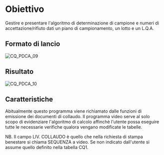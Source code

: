 # Obiettivo
Gestire e presentare l'algoritmo di determinazione di campione e numeri di accettazione/rifiuto dati un piano di campionamento, un lotto e un L.Q.A.

## Formato di lancio
![CQ_PDCA_09](http://localhost:3000/immagini/MBDOC_OGG-P_CQAR30/CQ_PDCA_09.png)
## Risultato
![CQ_PDCA_10](http://localhost:3000/immagini/MBDOC_OGG-P_CQAR30/CQ_PDCA_10.png)
## Caratteristiche
Abitualmente questo programma viene richiamato dalle funzioni di emissione dei documenti di collaudo. Il programma video serve al solo scopo di evidenziare l'algoritmo di calcolo affinchè l'utente possa eseguire tutte le necessarie verifiche qualora vengano modificate le tabelle.

NB.  Il campo LIV. COLLAUDO è quello che nella richiesta di stampa benestare si chiama SEQUENZA a video. Se non indicato dall'utente si assume quello definito nella tabella CQ1.
